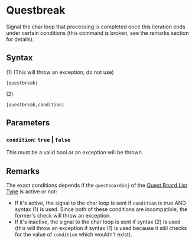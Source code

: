 # Questbreak

Signal the char loop that processing is completed once this iteration ends under certain conditions (this command is broken, see the remarks section for details).

## Syntax

(1) (This will throw an exception, do not use)

````
|questbreak|
````

(2)

````
|questbreak,condition|
````

## Parameters

### `condition`: `true` | `false`

This must be a valid bool or an exception will be thrown.

## Remarks

The exact conditions depends if the `questboardobj` of the [Quest Board List Type](../../ItemList/List%20Types%20Group%20Details/Quest%20Board%20List%20Type.md) is active or not:

* If it's active, the signal to the char loop is sent if `condition` is true AND syntax (1) is used. Since both of these conditions are incompatible, the former's check will throw an exception.
* If it's inactive, the signal to the char loop is sent if syntax (2) is used (this will throw an exception if syntax (1) is used because it still checks for the value of `condition` which wouldn't exist).

